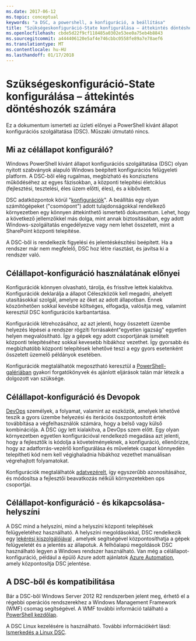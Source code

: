 ```yaml
---
ms.date: 2017-06-12
ms.topic: conceptual
keywords: "a DSC, a powershell, a konfiguráció, a beállítása"
title: "Szükségeskonfiguráció-State konfigurálása – áttekintés döntéshozók számára"
ms.openlocfilehash: cbde5d22f9cf118485a0302e53ee0a75eb4b8843
ms.sourcegitcommit: a444406120e5af4e746cbbc0558fe89a7e78aef6
ms.translationtype: MT
ms.contentlocale: hu-HU
ms.lasthandoff: 01/17/2018
---
```

# <a name="desired-state-configuration-overview-for-decision-makers"></a>Szükségeskonfiguráció-State konfigurálása – áttekintés döntéshozók számára

Ez a dokumentum ismerteti az üzleti előnyei a PowerShell kívánt állapot konfigurációs szolgáltatása (DSC). Műszaki útmutató nincs.

## <a name="what-is-desired-state-configuration"></a>Mi az célállapot konfiguráló?

Windows PowerShell kívánt állapot konfigurációs szolgáltatása (DSC) olyan nyitott szabványok alapuló Windows beépített konfigurációs felügyeleti platform. A DSC-ből elég rugalmas, megbízható és konzisztens működéséhez az egyes fázisokban, a központi telepítési életciklus (fejlesztési, tesztelési, éles üzem előtti, éles), és a kibővített. 

DSC adatközpontok körül "[konfigurációk](https://msdn.microsoft.com/en-us/powershell/dsc/configurations)".
A beállítás egy olyan számítógépeket ("csomópont") adott tulajdonságokkal rendelkező környezetben egy könnyen áttekinthető ismertető dokumentum. Lehet, hogy a következő jellemzőkkel más dolga, mint annak biztosításában, egy adott Windows-szolgáltatás engedélyezve vagy nem lehet összetett, mint a SharePoint központi telepítése. 

A DSC-ből is rendelkezik figyelési és jelentéskészítési beépített. Ha a rendszer már nem megfelelő, DSC hoz létre riasztást, és javítsa ki a rendszer való. 

## <a name="benefits-of-using-desired-state-configuration"></a>Célállapot-konfiguráció használatának előnyei

Konfigurációk könnyen olvasható, tárolja, és frissítve lettek kialakítva. Konfigurációk deklarálja a állapot Céleszközök kell megadni, ahelyett utasításokkal szolgál, amelyre az őket az adott állapotban. Ennek köszönhetően sokkal kevésbé költséges, elfogadja, valósítja meg, valamint keresztül DSC konfigurációs karbantartása. 

Konfigurációk létrehozásához, az azt jelenti, hogy összetett üzembe helyezés lépései a rendszer rögzíti forrásaként"egyetlen igazság" egyetlen helyen megvalósítható. Így a gépek egy adott csoportjának ismételt központi telepítéséhez sokkal kevesebb hibákhoz vezethet. Így gyorsabb és megbízhatóbb központi telepítések lehetővé teszi a egy gyors esetenként összetett üzemelő példányok esetében.

Konfigurációk megtalálhatók megosztható keresztül a [PowerShell-galériában](https://powershellgallery.com) gyakori forgatókönyvek és ajánlott eljárások talán már létezik a dolgozott van szüksége.


## <a name="desired-state-configuration-and-devops"></a>Célállapot-konfiguráció és Devopok

[DevOps](http://blogs.technet.com/b/ashleymcglone/archive/2015/11/20/devops-for-n00bs-ie-windows-people.aspx) személyek, a folyamat, valamint az eszközök, amelyek lehetővé teszik a gyors üzembe helyezési és iterációs összpontosított érték továbbítása a végfelhasználók számára, hogy a belső vagy külső kombinációja. A DSC úgy lett kialakítva, a DevOps szem előtt. Egy olyan környezetben egyetlen konfigurációval rendelkező megadása azt jelenti, hogy a fejlesztők is kódolja a követelményeknek, a konfiguráció, ellenőrizze, hogy az adatforrás-vezérlő konfigurálása és műveletek csapat könnyedén telepítheti kód nem kell végighaladnia hibákhoz vezethet manuálisan végrehajtott folyamatokat. 

Konfigurációk megtalálhatók [adatvezérelt](https://msdn.microsoft.com/en-us/powershell/dsc/configdata), így egyszerűbb azonosításához, és módosítsa a fejlesztői beavatkozás nélküli környezetekben ops csoportjai. 

## <a name="desired-state-configuration-on--and-off-premises"></a>Célállapot-konfiguráció - és kikapcsolása-helyszíni

A DSC mind a helyszíni, mind a helyszíni központi telepítések felügyeletéhez használható. A helyszíni megoldásokkal, DSC rendelkezik egy [lekérési kiszolgálójával](https://msdn.microsoft.com/en-us/powershell/dsc/pullserver) , amelyek segítségével központosíthatja a gépek felügyeletét és a jelentés az állapotuk. A felhőalapú megoldások DSC használható legyen a Windows rendszer használható. Van még a célállapot-konfiguráció, például a épülő Azure adott ajánlatok [Azure Automation](https://azure.microsoft.com/en-us/documentation/services/automation/), amely központosítja DSC jelentése. 

## <a name="dsc-and-compatibility"></a>A DSC-ből és kompatibilitása

Bár a DSC-ből Windows Server 2012 R2 rendszerben jelent meg, érhető el a régebbi operációs rendszerekhez a Windows Management Framework (WMF) csomag segítségével. A WMF további információ található a [PowerShell kezdőlap](https://msdn.microsoft.com/en-us/powershell/). 

A DSC Linux kezelésére is használható. További információkért lásd: [Ismerkedés a Linux DSC](https://msdn.microsoft.com/en-us/powershell/dsc/lnxgettingstarted).

